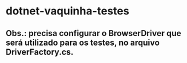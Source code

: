 # dotnet-vaquinha-testes

## Obs.: precisa configurar o BrowserDriver que será utilizado para os testes, no arquivo DriverFactory.cs.      




    